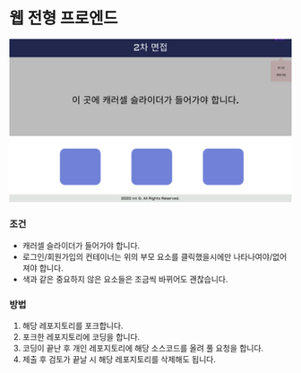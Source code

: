 # 웹 전형 프로엔드
![./img/test.png](img/test.png)
### 조건
 * 캐러셀 슬라이더가 들어가야 합니다.
 * 로그인/회원가입의 컨테이너는 위의 부모 요소를 클릭했을시에만 나타나여야/없어져야 합니다.
 * 색과 같은 중요하지 않은 요소들은 조금씩 바뀌어도 괜찮습니다.

### 방법

 1. 해당 레포지토리를 포크합니다.
 2. 포크한 레포지토리에 코딩을 합니다.
 3. 코딩이 끝난 후 개인 레포지토리에 해당 소스코드를 올려 풀 요청을 합니다.
 4. 제출 후 검토가 끝날 시 해당 레포지토리를 삭제해도 됩니다.

